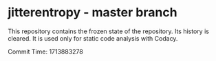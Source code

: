 # jitterentropy - master branch

This repository contains the frozen state of the repository.
Its history is cleared. It is used only for static code
analysis with Codacy.

Commit Time: 1713883278